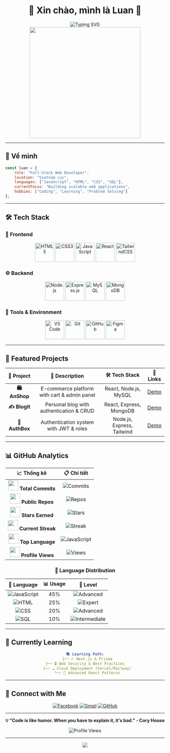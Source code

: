 # <div align="center">👋 Xin chào, mình là **Luan** 🚀</div>

<div align="center">
  <img src="https://readme-typing-svg.demolab.com?font=Fira+Code&size=22&pause=1000&color=6AD3F7&center=true&vCenter=true&width=600&lines=Full-Stack+Web+Developer;Always+Learning+New+Technologies;Building+Amazing+Web+Applications" alt="Typing SVG" />
</div>

<div align="center">
  <img src="https://media.giphy.com/media/qgQUggAC3Pfv687qPC/giphy.gif" width="350" />
</div>

---

## 🎯 **Về mình**
```javascript
const luan = {
    role: "Full-Stack Web Developer",
    location: "Vietnam 🇻🇳",
    languages: ["JavaScript", "HTML", "CSS", "SQL"],
    currentFocus: "Building scalable web applications",
    hobbies: ["Coding", "Learning", "Problem Solving"]
};
```

---

## 🛠️ **Tech Stack**

### 🎨 **Frontend**
<div align="center">
  
<img src="https://img.icons8.com/color/64/000000/html-5--v1.png" alt="HTML5" width="60" height="60"/>
<img src="https://img.icons8.com/color/64/000000/css3.png" alt="CSS3" width="60" height="60"/>
<img src="https://img.icons8.com/color/64/000000/javascript--v1.png" alt="JavaScript" width="60" height="60"/>
<img src="https://img.icons8.com/color/64/000000/react-native.png" alt="React" width="60" height="60"/>
<img src="https://img.icons8.com/color/64/000000/tailwindcss.png" alt="TailwindCSS" width="60" height="60"/>

</div>

### ⚙️ **Backend**
<div align="center">
  
<img src="https://img.icons8.com/color/64/000000/nodejs.png" alt="Node.js" width="60" height="60"/>
<img src="https://img.icons8.com/color/64/000000/express-js.png" alt="Express.js" width="60" height="60"/>
<img src="https://img.icons8.com/color/64/000000/mysql-logo.png" alt="MySQL" width="60" height="60"/>
<img src="https://img.icons8.com/color/64/000000/mongodb.png" alt="MongoDB" width="60" height="60"/>

</div>

### 🔧 **Tools & Environment**
<div align="center">
  
<img src="https://img.icons8.com/color/64/000000/visual-studio-code-2019.png" alt="VS Code" width="60" height="60"/>
<img src="https://img.icons8.com/color/64/000000/git.png" alt="Git" width="60" height="60"/>
<img src="https://img.icons8.com/color/64/000000/github--v1.png" alt="GitHub" width="60" height="60"/>
<img src="https://img.icons8.com/color/64/000000/figma--v1.png" alt="Figma" width="60" height="60"/>

</div>

---

## 🌟 **Featured Projects**

<div align="center">
  
| 🎯 **Project** | 📝 **Description** | 🛠️ **Tech Stack** | 🔗 **Links** |
|:---:|:---:|:---:|:---:|
| **🛍️ AnShop** | E-commerce platform with cart & admin panel | React, Node.js, MySQL | [Demo](https://github.com/anvk/anshop) |
| **✍️ BlogIt** | Personal blog with authentication & CRUD | React, Express, MongoDB | [Demo](https://github.com/anvk/blogit) |
| **🔐 AuthBox** | Authentication system with JWT & roles | Node.js, Express, Tailwind | [Demo](https://github.com/anvk/authbox) |

</div>

---

## 📊 **GitHub Analytics**

<div align="center">

| 📈 **Thống kê** | 📋 **Chi tiết** |
|:---:|:---:|
| <img src="https://img.icons8.com/fluency/48/000000/github.png" width="32"/> **Total Commits** | ![Commits](https://img.shields.io/badge/Commits-150+-brightgreen?style=for-the-badge&logo=github&logoColor=white) |
| <img src="https://img.icons8.com/fluency/48/000000/repository.png" width="32"/> **Public Repos** | ![Repos](https://img.shields.io/badge/Repos-25+-blue?style=for-the-badge&logo=github&logoColor=white) |
| <img src="https://img.icons8.com/fluency/48/000000/star.png" width="32"/> **Stars Earned** | ![Stars](https://img.shields.io/badge/Stars-50+-yellow?style=for-the-badge&logo=star&logoColor=white) |
| <img src="https://img.icons8.com/fluency/48/000000/fire.png" width="32"/> **Current Streak** | ![Streak](https://img.shields.io/badge/Streak-15%20days-orange?style=for-the-badge&logo=fire&logoColor=white) |
| <img src="https://img.icons8.com/fluency/48/000000/code.png" width="32"/> **Top Language** | ![JavaScript](https://img.shields.io/badge/JavaScript-65%25-F7DF1E?style=for-the-badge&logo=javascript&logoColor=black) |
| <img src="https://img.icons8.com/fluency/48/000000/visible.png" width="32"/> **Profile Views** | ![Views](https://img.shields.io/badge/Views-1000+-red?style=for-the-badge&logo=eye&logoColor=white) |

</div>

<div align="center">

### 🎨 **Language Distribution**

| 💾 **Language** | 📊 **Usage** | 🎯 **Level** |
|:---:|:---:|:---:|
| ![JavaScript](https://img.shields.io/badge/JavaScript-323330?style=flat-square&logo=javascript&logoColor=F7DF1E) | 45% | ![Advanced](https://img.shields.io/badge/Advanced-28a745?style=flat-square) |
| ![HTML](https://img.shields.io/badge/HTML-E34F26?style=flat-square&logo=html5&logoColor=white) | 25% | ![Expert](https://img.shields.io/badge/Expert-17a2b8?style=flat-square) |
| ![CSS](https://img.shields.io/badge/CSS-1572B6?style=flat-square&logo=css3&logoColor=white) | 20% | ![Advanced](https://img.shields.io/badge/Advanced-6f42c1?style=flat-square) |
| ![SQL](https://img.shields.io/badge/SQL-336791?style=flat-square&logo=postgresql&logoColor=white) | 10% | ![Intermediate](https://img.shields.io/badge/Intermediate-fd7e14?style=flat-square) |

</div>

---

## 🎯 **Currently Learning**

<div align="center">
  
```yaml
📚 Learning Path:
  ├── 🔥 Next.js & Prisma
  ├── 🔒 Web Security & Best Practices  
  ├── ☁️ Cloud Deployment (Vercel/Railway)
  └── 🚀 Advanced React Patterns
```

</div>

---

## 🤝 **Connect with Me**

<div align="center">
  
[![Facebook](https://img.shields.io/badge/Facebook-%231877F2.svg?style=for-the-badge&logo=Facebook&logoColor=white)](https://www.facebook.com/luan.le.355745)
[![Gmail](https://img.shields.io/badge/Gmail-D14836?style=for-the-badge&logo=gmail&logoColor=white)](mailto:quangluan03052000@gmail.com)
[![GitHub](https://img.shields.io/badge/GitHub-%23121011.svg?style=for-the-badge&logo=github&logoColor=white)](https://github.com/luanPro35)

</div>

---

<div align="center">
  
**💡 "Code is like humor. When you have to explain it, it's bad." - Cory House**

<img src="https://komarev.com/ghpvc/?username=luanPro35&label=Profile+Views&color=brightgreen&style=flat-square" alt="Profile Views" />

</div>

---

<div align="center">
  <img src="https://capsule-render.vercel.app/api?type=waving&color=gradient&height=100&section=footer&width=100%25&fontAlignY=65&desc=Thanks%20for%20visiting!&descAlignY=51&descAlign=50"/>
</div>
